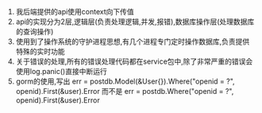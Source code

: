 1. 我后端提供的api使用context向下传值
2. api的实现分为2层,逻辑层(负责处理逻辑,并发,报错),数据库操作层(处理数据库的查询操作)
3. 使用到了操作系统的守护进程思想,有几个进程专门定时操作数据库,负责提供特殊的实时功能
4. 关于错误的处理,所有的错误处理代码都在service包中,除了非常严重的错误会使用log.panic()直接中断运行
5. gorm的使用,写出	err = postdb.Model(&User{}).Where("openid = ?", openid).First(&user).Error
而不是	err = postdb.Where("openid = ?", openid).First(&user).Error
